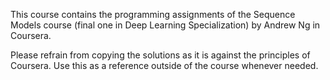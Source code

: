 This course contains the programming assignments of the Sequence Models course (final one in Deep Learning Specialization) by Andrew Ng in Coursera.

Please refrain from copying the solutions as it is against the principles of Coursera. Use this as a reference outside of the course whenever needed.
